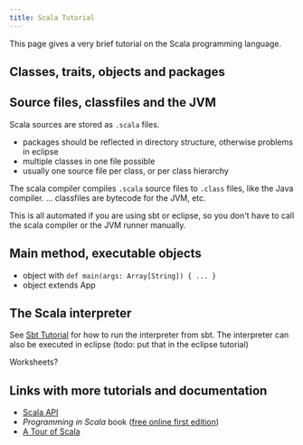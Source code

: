 ```yaml
---
title: Scala Tutorial
---
```


This page gives a very brief tutorial on the Scala programming language.

## Classes, traits, objects and packages



## Source files, classfiles and the JVM

Scala sources are stored as `.scala` files.

 - packages should be reflected in directory structure, otherwise problems in eclipse
 - multiple classes in one file possible
 - usually one source file per class, or per class hierarchy

The scala compiler compiles `.scala` source files to `.class` files, like the Java compiler. ... classfiles are bytecode for the JVM, etc.

This is all automated if you are using sbt or eclipse, so you don't have to call the scala compiler or the JVM runner manually.


## Main method, executable objects

 - object with `def main(args: Array[String]) { ... }`
 - object extends App



## The Scala interpreter

See [Sbt Tutorial](view?page=SbtTutorial) for how to run the interpreter from sbt. The interpreter can also be executed in eclipse (todo: put that in the eclipse tutorial)

Worksheets?

## Links with more tutorials and documentation

 - [Scala API](http://www.scala-lang.org/api/current/index.html#package)
 - _Programming in Scala_ book ([free online first edition](http://www.artima.com/pins1ed/))
 - [A Tour of Scala](http://docs.scala-lang.org/tutorials/tour/tour-of-scala.html)

